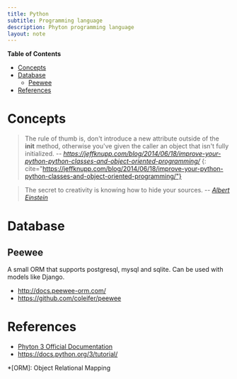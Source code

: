 ```yaml
---
title: Python
subtitle: Programming language
description: Phyton programming language
layout: note
---
```



<!-- markdown-toc start - Don't edit this section. Run M-x markdown-toc-generate-toc again -->
**Table of Contents**

- [Concepts](#concepts)
- [Database](#database)
    - [Peewee](#peewee)
- [References](#references)

<!-- markdown-toc end -->

# Concepts

> The rule of thumb is, don't introduce a new attribute outside of the __init__ method, otherwise you've given the caller an object that isn't fully initialized.
> -- <cite>https://jeffknupp.com/blog/2014/06/18/improve-your-python-python-classes-and-object-oriented-programming/</cite>
{: cite="https://jeffknupp.com/blog/2014/06/18/improve-your-python-python-classes-and-object-oriented-programming/"}

> The secret to creativity is knowing how to hide your sources. 
> -- <cite>[Albert Einstein][1]</cite>

[1]:http://www.quotedb.com/quotes/2112

# Database #

## Peewee ##

A small ORM that supports postgresql, mysql and sqlite. Can be used with models like Django.

+ <http://docs.peewee-orm.com/>
+ <https://github.com/coleifer/peewee>

References
==========

+ [Phyton 3 Official Documentation](https://docs.python.org/3/)
+ <https://docs.python.org/3/tutorial/>

*[ORM]: Object Relational Mapping
